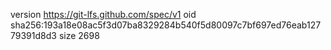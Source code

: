 version https://git-lfs.github.com/spec/v1
oid sha256:193a18e08ac5f3d07ba8329284b540f5d80097c7bf697ed76eab12779391d8d3
size 2698
